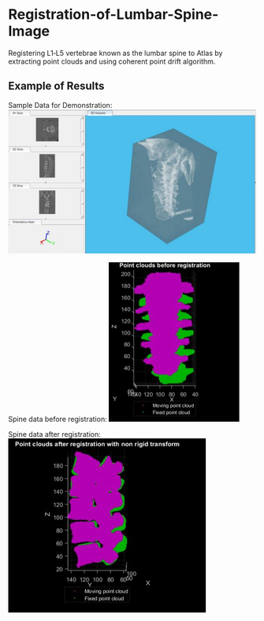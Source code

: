 # Registration-of-Lumbar-Spine-Image
Registering L1‑L5 vertebrae known as the lumbar spine to Atlas by extracting point clouds and using coherent point drift algorithm.

## Example of Results
Sample Data for Demonstration:
![Sample Input](Images/data_example.JPG)

Spine data before registration:
![before](Images/before.JPG)

Spine data after registration:
![after](Images/after.JPG)
